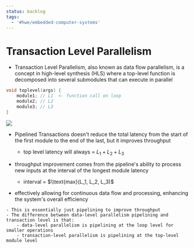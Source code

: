 ```yaml
---
status: backlog
tags:
  - '#hwe/embedded-computer-systems'
---
```


# Transaction Level Parallelism

- Transaction Level Parallelism, also known as data flow parallelism, is a concept in high-level synthesis (HLS) where a top-level function is decomposed into several submodules that can execute in parallel

```c
void toplevel(args) {
	module1; // L1  <- function call on loop
	module2; // L2
	module3; // L3
}
```

![](Pasted%20image%2020240223160355.png)

- Pipelined Transactions doesn't reduce the total latency from the start of the first module to the end of the last, but it improves throughput

  - top level latency will always = $L_1 + L_2 + L_3$

- throughput improvement comes from the pipeline's ability to process new inputs at the interval of the longest module latency

  - interval = $\\text{max}(L_1, L_2, L_3)$

- effectively allowing for continuous data flow and processing, enhancing the system's overall efficiency

```ad-question
- This is essentially just pipelining to improve throughput
- The difference between data-level parallelism pipelining and transaction level is that:
	- data-level parallelism is pipelining at the loop level for smaller operations
	- transaction-level parallelism is pipelining at the top-level module level
```
